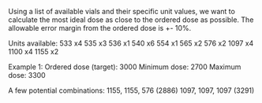 Using a list of available vials and their specific unit values, we want to calculate the most ideal dose as close to the ordered dose as possible. The allowable error margin from the ordered dose is +- 10%.

Units available:
 533 x4
 535 x3
 536 x1
 540 x6
 554 x1
 565 x2
 576 x2
1097 x4
1100 x4
1155 x2

Example 1:
Ordered dose (target): 3000
Minimum dose: 2700
Maximum dose: 3300

A few potential combinations:
1155, 1155, 576 (2886)
1097, 1097, 1097 (3291)

